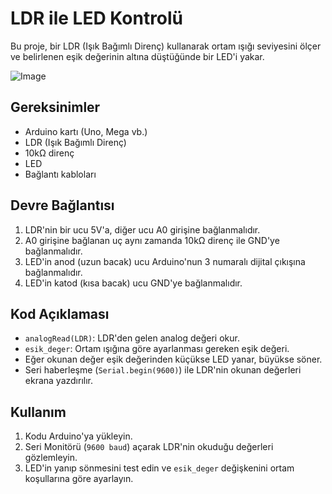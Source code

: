 # LDR ile LED Kontrolü

Bu proje, bir LDR (Işık Bağımlı Direnç) kullanarak ortam ışığı seviyesini ölçer ve belirlenen eşik değerinin altına düştüğünde bir LED'i yakar.

![Image](https://github.com/user-attachments/assets/bbc7632f-3356-44e3-9165-b997d9d1a569)

## Gereksinimler

- Arduino kartı (Uno, Mega vb.)
- LDR (Işık Bağımlı Direnç)
- 10kΩ direnç
- LED
- Bağlantı kabloları

## Devre Bağlantısı

1. LDR'nin bir ucu 5V'a, diğer ucu A0 girişine bağlanmalıdır.
2. A0 girişine bağlanan uç aynı zamanda 10kΩ direnç ile GND'ye bağlanmalıdır.
3. LED'in anod (uzun bacak) ucu Arduino'nun 3 numaralı dijital çıkışına bağlanmalıdır.
4. LED'in katod (kısa bacak) ucu GND'ye bağlanmalıdır.

## Kod Açıklaması

- `analogRead(LDR)`: LDR'den gelen analog değeri okur.
- `esik_deger`: Ortam ışığına göre ayarlanması gereken eşik değeri.
- Eğer okunan değer eşik değerinden küçükse LED yanar, büyükse söner.
- Seri haberleşme (`Serial.begin(9600)`) ile LDR'nin okunan değerleri ekrana yazdırılır.

## Kullanım

1. Kodu Arduino'ya yükleyin.
2. Seri Monitörü (`9600 baud`) açarak LDR'nin okuduğu değerleri gözlemleyin.
3. LED'in yanıp sönmesini test edin ve `esik_deger` değişkenini ortam koşullarına göre ayarlayın.
